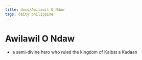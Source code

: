 ```yaml
---
title: docs/Awilawil O Ndaw
tags: deity philippine
---
```


# Awilawil O Ndaw
- a semi-divine hero who ruled the kingdom of Kaibat a Kadaan